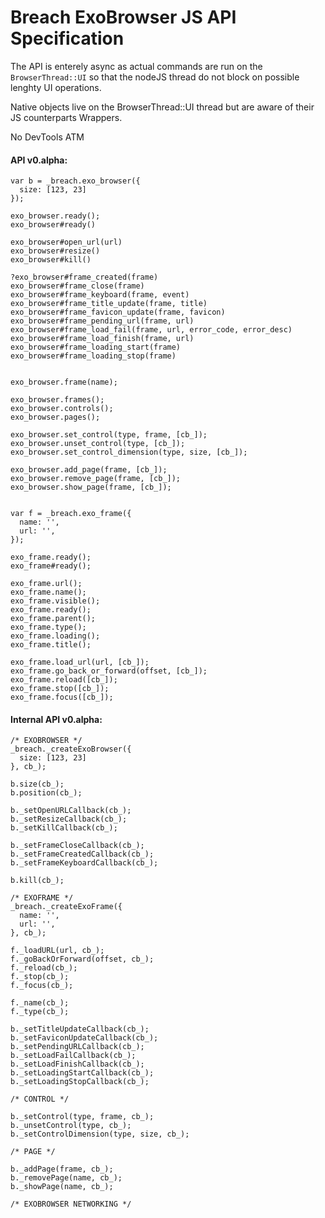 Breach ExoBrowser JS API Specification
======================================

The API is enterely async as actual commands are run on the `BrowserThread::UI`
so that the nodeJS thread do not block on possible lenghty UI operations.

Native objects live on the BrowserThread::UI thread but are aware of their
JS counterparts Wrappers.

No DevTools ATM

#### API v0.alpha:

```
var b = _breach.exo_browser({
  size: [123, 23]
});

exo_browser.ready();
exo_browser#ready()

exo_browser#open_url(url)
exo_browser#resize()
exo_browser#kill()

?exo_browser#frame_created(frame)
exo_browser#frame_close(frame)
exo_browser#frame_keyboard(frame, event)
exo_browser#frame_title_update(frame, title)
exo_browser#frame_favicon_update(frame, favicon)
exo_browser#frame_pending_url(frame, url)
exo_browser#frame_load_fail(frame, url, error_code, error_desc)
exo_browser#frame_load_finish(frame, url)
exo_browser#frame_loading_start(frame)
exo_browser#frame_loading_stop(frame)


exo_browser.frame(name);

exo_browser.frames();
exo_browser.controls();
exo_browser.pages();

exo_browser.set_control(type, frame, [cb_]);
exo_browser.unset_control(type, [cb_]);
exo_browser.set_control_dimension(type, size, [cb_]);

exo_browser.add_page(frame, [cb_]);
exo_browser.remove_page(frame, [cb_]);
exo_browser.show_page(frame, [cb_]);


var f = _breach.exo_frame({
  name: '',
  url: '',
});

exo_frame.ready();
exo_frame#ready();

exo_frame.url();
exo_frame.name();
exo_frame.visible();
exo_frame.ready();
exo_frame.parent();
exo_frame.type();
exo_frame.loading();
exo_frame.title();

exo_frame.load_url(url, [cb_]);
exo_frame.go_back_or_forward(offset, [cb_]);
exo_frame.reload([cb_]);
exo_frame.stop([cb_]);
exo_frame.focus([cb_]);
```


#### Internal API v0.alpha:

```
/* EXOBROWSER */
_breach._createExoBrowser({
  size: [123, 23]
}, cb_);

b.size(cb_);
b.position(cb_);

b._setOpenURLCallback(cb_);
b._setResizeCallback(cb_);
b._setKillCallback(cb_);

b._setFrameCloseCallback(cb_);
b._setFrameCreatedCallback(cb_);
b._setFrameKeyboardCallback(cb_);

b.kill(cb_);

/* EXOFRAME */
_breach._createExoFrame({
  name: '',
  url: '',
}, cb_);

f._loadURL(url, cb_);
f._goBackOrForward(offset, cb_);
f._reload(cb_);
f._stop(cb_);
f._focus(cb_);

f._name(cb_);
f._type(cb_);

b._setTitleUpdateCallback(cb_);
b._setFaviconUpdateCallback(cb_);
b._setPendingURLCallback(cb_);
b._setLoadFailCallback(cb_);
b._setLoadFinishCallback(cb_);
b._setLoadingStartCallback(cb_);
b._setLoadingStopCallback(cb_);

/* CONTROL */

b._setControl(type, frame, cb_);
b._unsetControl(type, cb_);
b._setControlDimension(type, size, cb_);

/* PAGE */

b._addPage(frame, cb_);
b._removePage(name, cb_);
b._showPage(name, cb_);

/* EXOBROWSER NETWORKING */ 

```


